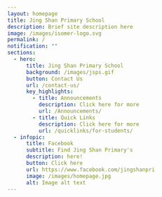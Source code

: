 ```yaml
---
layout: homepage
title: Jing Shan Primary School
description: Brief site description here
image: /images/isomer-logo.svg
permalink: /
notification: ""
sections:
  - hero:
      title: Jing Shan Primary School
      background: /images/jsps.gif
      button: Contact Us
      url: /contact-us/
      key_highlights:
        - title: Announcements
          description: Click here for more
          url: /Announcements/
        - title: Quick Links
          description: Click here for more
          url: /quicklinks/for-students/
  - infopic:
      title: Facebook
      subtitle: Find Jing Shan Primary's
      description: here!
      button: Click here
      url: https://www.facebook.com/jingshanpri
      image: /images/homepage.jpg
      alt: Image alt text
---
```

